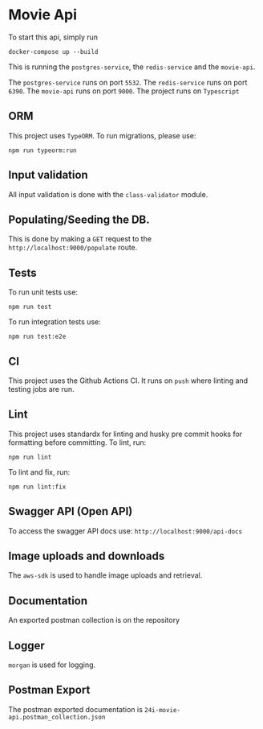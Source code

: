 # Movie Api
To start this api, simply run 
```
docker-compose up --build
```
This is running the `postgres-service`, the `redis-service` and the `movie-api`.

The `postgres-service` runs on port `5532`.
The `redis-service` runs on port `6390`.
The `movie-api` runs on port `9000`.
The project runs on `Typescript`

## ORM
This project uses `TypeORM`. To run migrations, please use:
```
npm run typeorm:run
```

## Input validation
All input validation is done with the `class-validator` module.

## Populating/Seeding the DB.
This is done by making a `GET` request to the `http://localhost:9000/populate` route.

## Tests
To run unit tests use:
```
npm run test
```
To run integration tests use:
```
npm run test:e2e
```

## CI
This project uses the Github Actions CI. It runs on `push` where linting and testing jobs are run.

## Lint
This project uses standardx for linting and husky pre commit hooks for formatting before committing.
To lint, run:
```
npm run lint
```
To lint and fix, run:
```
npm run lint:fix
```

## Swagger API (Open API)
To access the swagger API docs use:
`http://localhost:9000/api-docs`

## Image uploads and downloads
The `aws-sdk` is used to handle image uploads and retrieval. 

## Documentation
An exported postman collection is on the repository

## Logger
`morgan` is used for logging.

## Postman Export
The postman exported documentation is `24i-movie-api.postman_collection.json`